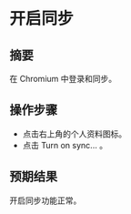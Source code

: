 # 开启同步

## 摘要

在 Chromium 中登录和同步。

## 操作步骤

- 点击右上角的个人资料图标。
- 点击 Turn on sync... 。

## 预期结果

开启同步功能正常。


